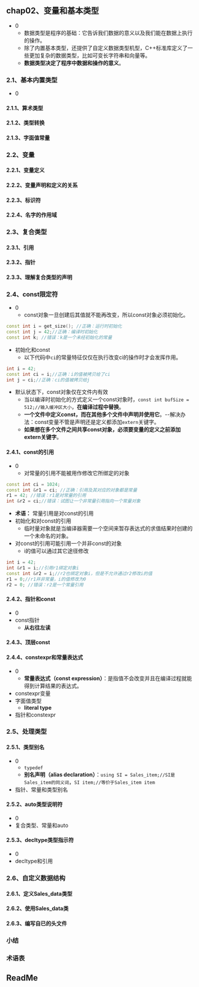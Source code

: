 ## chap02、变量和基本类型

+ 0
  + 数据类型是程序的基础：它告诉我们数据的意义以及我们能在数据上执行的操作。
  + 除了内置基本类型，还提供了自定义数据类型机型，C++标准库定义了一些更加复杂的数据类型，比如可变长字符串和向量等。
  + **数据类型决定了程序中数据和操作的意义**。

### 2.1、基本内置类型

+ 0

#### 2.1.1、算术类型

#### 2.1.2、类型转换

#### 2.1.3、字面值常量

### 2.2、变量

#### 2.2.1、变量定义

#### 2.2.2、变量声明和定义的关系

#### 2.2.3、标识符

#### 2.2.4、名字的作用域

### 2.3、复合类型

#### 2.3.1、引用

#### 2.3.2、指针

#### 2.3.3、理解复合类型的声明

### 2.4、const限定符

+ 0
  + const对象一旦创建后其值就不能再改变，所以const对象必须初始化。

```cpp
const int i = get_size(); //正确：运行时初始化
const int j = 42;//正确：编译时初始化
const int k; //错误：k是一个未经初始化的常量
```

+ 初始化和const
  + 以下代码中`ci`的常量特征仅仅在执行改变ci的操作时才会发挥作用。

```cpp
int i = 42;
const int ci = i;//正确：i的值被拷贝给了ci
int j = ci;//正确：ci的值被拷贝给j
```

+ 默认状态下，const对象仅在文件内有效
  + 当以编译时初始化的方式定义一个const对象时，`const int bufSize = 512;//输入缓冲区大小`，**在编译过程中替换**。
  + **一个文件中定义const，而在其他多个文件中声明并使用它**。--解决办法：const变量不管是声明还是定义都添加`extern`关键字。
  + **如果想在多个文件之间共享const对象，必须要变量的定义之前添加extern关键字**。

#### 2.4.1、const的引用

+ 0
  + 对常量的引用不能被用作修改它所绑定的对象

```cpp
const int ci = 1024;
const int &r1 = ci; //正确：引用及其对应的对象都是常量
r1 = 42; //错误：r1是对常量的引用
int &r2 = ci;//错误：试图让一个非常量引用指向一个常量对象
```

+ **术语：** 常量引用是对const的引用
+ 初始化和对const的引用
  + 临时量对象就是当编译器需要一个空间来暂存表达式的求值结果时创建的一个未命名的对象。
+ 对const的引用可能引用一个并非const的对象
  + i的值可以通过其它途径修改

```cpp
int i = 42;
int &r1 = i;//引用r1绑定对象i
const int &r2 = i;//r2也绑定对象i，但是不允许通过r2修改i的值
r1 = 0;//r1并非常量，i的值修改为0
r2 = 0; //错误：r2是一个常量引用
```

#### 2.4.2、指针和const

+ 0
+ const指针
  + **从右往左读**

#### 2.4.3、顶层const

#### 2.4.4、constexpr和常量表达式

+ 0
  + **常量表达式（const expression）**：是指值不会改变并且在编译过程就能得到计算结果的表达式。
+ constexpr变量
+ 字面值类型
  + **literal type**
+ 指针和constexpr

### 2.5、处理类型

#### 2.5.1、类型别名

+ 0
  + `typedef`
  + **别名声明（alias declaration）**：`using SI = Sales_item;//SI是Sales_item的同义词`，`SI item;//等价于Sales_item item`
+ 指针、常量和类型别名

#### 2.5.2、auto类型说明符

+ 0
+ 复合类型、常量和auto

#### 2.5.3、decltype类型指示符

+ 0
+ decltype和引用

### 2.6、自定义数据结构

#### 2.6.1、定义Sales_data类型

#### 2.6.2、使用Sales_data类

#### 2.6.3、编写自已的头文件

### 小结

### 术语表

## ReadMe